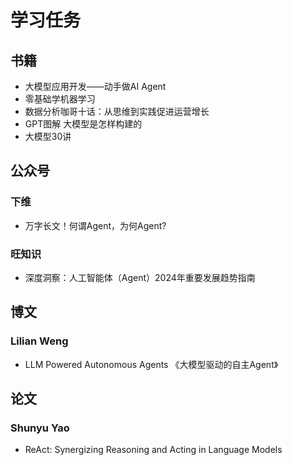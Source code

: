 # 学习任务

## 书籍

- 大模型应用开发——动手做AI Agent
- 零基础学机器学习
- 数据分析咖哥十话：从思维到实践促进运营增长
- GPT图解 大模型是怎样构建的
- 大模型30讲

## 公众号

### 下维

- 万字长文！何谓Agent，为何Agent?

### 旺知识

- 深度洞察：人工智能体（Agent）2024年重要发展趋势指南

## 博文

### Lilian Weng

- LLM Powered Autonomous Agents 《大模型驱动的自主Agent》

## 论文

### Shunyu Yao

- ReAct: Synergizing Reasoning and Acting in Language Models
